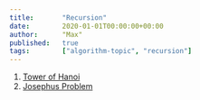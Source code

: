 ```yaml
---
title:       "Recursion"
date:        2020-01-01T00:00:00+00:00
author:      "Max"
published:   true
tags:        ["algorithm-topic", "recursion"]
---
```


1. [Tower of Hanoi](../../question/recursion_tower_of_hanoi)
2. [Josephus Problem](../../question/recursion_josephus_problem)
